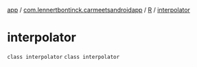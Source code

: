 [app](../../../index.md) / [com.lennertbontinck.carmeetsandroidapp](../../index.md) / [R](../index.md) / [interpolator](./index.md)

# interpolator

`class interpolator`
`class interpolator`